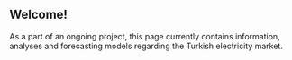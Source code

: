 ## Welcome!

As a part of an ongoing project, this page currently contains information, analyses and forecasting models regarding the Turkish electricity market.
